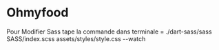 # Ohmyfood
Pour Modifier Sass tape la commande dans terminale = ./dart-sass/sass SASS/index.scss assets/styles/style.css --watch
